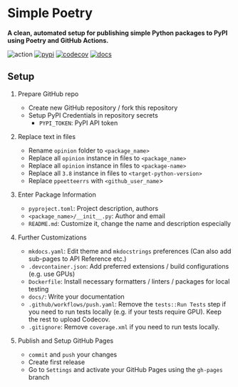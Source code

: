 # Simple Poetry

**A clean, automated setup for publishing simple Python packages to PyPI using Poetry and GitHub Actions.**

![action](https://img.shields.io/github/workflow/status/ppeetteerrs/opinion/build?logo=githubactions&logoColor=white)
[![pypi](https://img.shields.io/pypi/v/opinion.svg)](https://pypi.python.org/pypi/opinion)
[![codecov](https://img.shields.io/codecov/c/github/ppeetteerrs/opinion?label=codecov&logo=codecov)](https://app.codecov.io/gh/ppeetteerrs/opinion)
[![docs](https://img.shields.io/github/deployments/ppeetteerrs/opinion/github-pages?label=docs&logo=readthedocs)](https://ppeetteerrs.github.io/opinion)

## Setup

1. Prepare GitHub repo
	- Create new GitHub repository / fork this repository
	- Setup PyPI Credentials in repository secrets
		- `PYPI_TOKEN`: PyPI API token

2. Replace text in files
	- Rename `opinion` folder to `<package_name>`
	- Replace all `opinion` instance in files to `<package_name>`
	- Replace all `opinion` instance in files to `<package-name>`
	- Replace all `3.8` instance in files to `<target-python-version>`
	- Replace `ppeetteerrs` with `<github_user_name`>

3. Enter Package Information
	- `pyproject.toml`: Project description, authors
	- `<package_name>/__init__.py`: Author and email
	- `README.md`: Customize it, change the name and description especially

4. Further Customizations
	- `mkdocs.yaml`: Edit theme and `mkdocstrings` preferences (Can also add sub-pages to API Reference etc.)
	- `.devcontainer.json`: Add preferred extensions / build configurations (e.g. use GPUs)
	- `Dockerfile`: Install necessary formatters / linters / packages for local testing
	- `docs/`: Write your documentation
	- `.github/workflows/push.yaml`: Remove the `tests::Run Tests` step if you need to run tests locally (e.g. if your tests require GPU). Keep the rest to upload Codecov.
	- `.gitignore`: Remove `coverage.xml` if you need to run tests locally.

5. Publish and Setup GitHub Pages
	- `commit` and `push` your changes
	- Create first release
	- Go to `Settings` and activate your GitHub Pages using the `gh-pages` branch
